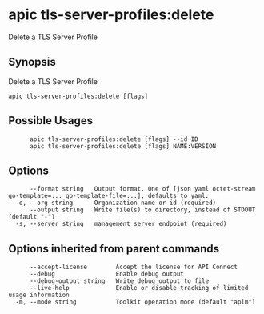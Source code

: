 # apic tls-server-profiles:delete

Delete a TLS Server Profile

## Synopsis

Delete a TLS Server Profile

```
apic tls-server-profiles:delete [flags]
```

## Possible Usages

```
      apic tls-server-profiles:delete [flags] --id ID
      apic tls-server-profiles:delete [flags] NAME:VERSION
```

## Options

```
      --format string   Output format. One of [json yaml octet-stream go-template=... go-template-file=...], defaults to yaml.
  -o, --org string      Organization name or id (required)
      --output string   Write file(s) to directory, instead of STDOUT (default "-")
  -s, --server string   management server endpoint (required)
```

## Options inherited from parent commands

```
      --accept-license        Accept the license for API Connect
      --debug                 Enable debug output
      --debug-output string   Write debug output to file
      --live-help             Enable or disable tracking of limited usage information
  -m, --mode string           Toolkit operation mode (default "apim")
```
